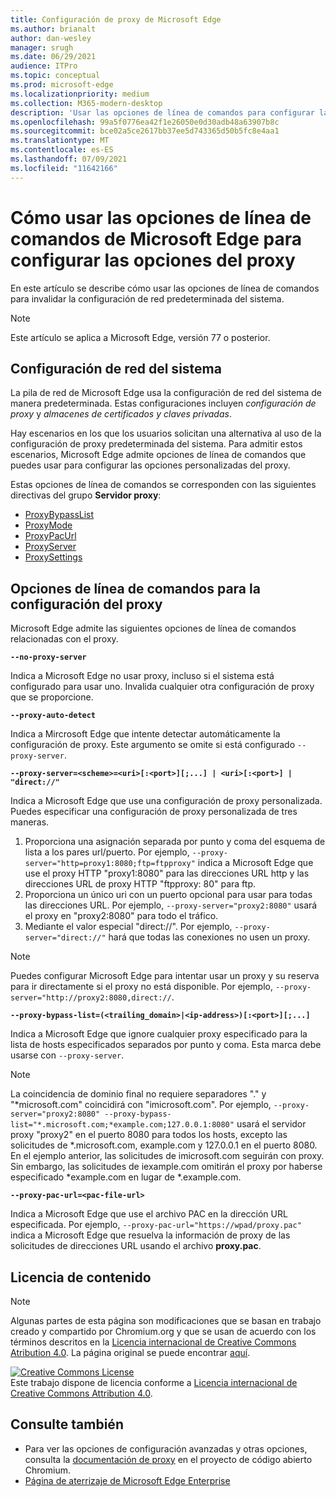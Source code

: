 ```yaml
---
title: Configuración de proxy de Microsoft Edge
ms.author: brianalt
author: dan-wesley
manager: srugh
ms.date: 06/29/2021
audience: ITPro
ms.topic: conceptual
ms.prod: microsoft-edge
ms.localizationpriority: medium
ms.collection: M365-modern-desktop
description: 'Usar las opciones de línea de comandos para configurar las opciones del proxy '
ms.openlocfilehash: 99a5f0776ea42f1e26050e0d30adb48a63907b8c
ms.sourcegitcommit: bce02a5ce2617bb37ee5d743365d50b5fc8e4aa1
ms.translationtype: MT
ms.contentlocale: es-ES
ms.lasthandoff: 07/09/2021
ms.locfileid: "11642166"
---
```

# <a name="how-to-use-microsoft-edge-command-line-options-to-configure-proxy-settings"></a>Cómo usar las opciones de línea de comandos de Microsoft Edge para configurar las opciones del proxy

En este artículo se describe cómo usar las opciones de línea de comandos para invalidar la configuración de red predeterminada del sistema.

>[!NOTE]
>Este artículo se aplica a Microsoft Edge, versión 77 o posterior.

## <a name="system-network-settings"></a>Configuración de red del sistema

La pila de red de Microsoft Edge usa la configuración de red del sistema de manera predeterminada. Estas configuraciones incluyen *configuración de proxy* y *almacenes de certificados y claves privadas*.

Hay escenarios en los que los usuarios solicitan una alternativa al uso de la configuración de proxy predeterminada del sistema. Para admitir estos escenarios, Microsoft Edge admite opciones de línea de comandos que puedes usar para configurar las opciones personalizadas del proxy.

Estas opciones de línea de comandos se corresponden con las siguientes directivas del grupo **Servidor proxy**:

- [ProxyBypassList](./microsoft-edge-policies.md#proxybypasslist)
- [ProxyMode](./microsoft-edge-policies.md#proxymode)
- [ProxyPacUrl](./microsoft-edge-policies.md#proxypacurl)
- [ProxyServer](./microsoft-edge-policies.md#proxyserver)
- [ProxySettings](./microsoft-edge-policies.md#proxysettings)

## <a name="command-line-options-for-proxy-settings"></a>Opciones de línea de comandos para la configuración del proxy

Microsoft Edge admite las siguientes opciones de línea de comandos relacionadas con el proxy.

 **`--no-proxy-server`**
 
Indica a Microsoft Edge no usar proxy, incluso si el sistema está configurado para usar uno. Invalida cualquier otra configuración de proxy que se proporcione.

**`--proxy-auto-detect`**

Indica a Mircrosoft Edge que intente detectar automáticamente la configuración de proxy. Este argumento se omite si está configurado `--proxy-server`.

**`--proxy-server=<scheme>=<uri>[:<port>][;...] | <uri>[:<port>] | "direct://"`**

Indica a Microsoft Edge que use una configuración de proxy personalizada. Puedes especificar una configuración de proxy personalizada de tres maneras.

1. Proporciona una asignación separada por punto y coma del esquema de lista a los pares url/puerto. Por ejemplo, `--proxy-server="http=proxy1:8080;ftp=ftpproxy"` indica a Microsoft Edge que use el proxy HTTP "proxy1:8080" para las direcciones URL http y las direcciones URL de proxy HTTP "ftpproxy: 80" para ftp.
2. Proporciona un único uri con un puerto opcional para usar para todas las direcciones URL. Por ejemplo, `--proxy-server="proxy2:8080"` usará el proxy en "proxy2:8080" para todo el tráfico.
3. Mediante el valor especial "direct://". Por ejemplo, `--proxy-server="direct://"` hará que todas las conexiones no usen un proxy. 

>[!NOTE]
>Puedes configurar Microsoft Edge para intentar usar un proxy y su reserva para ir directamente si el proxy no está disponible. Por ejemplo, `--proxy-server="http://proxy2:8080,direct://`.

**`--proxy-bypass-list=(<trailing_domain>|<ip-address>)[:<port>][;...]`**

Indica a Microsoft Edge que ignore cualquier proxy especificado para la lista de hosts especificados separados por punto y coma. Esta marca debe usarse con `--proxy-server`.

>[!NOTE]
>La coincidencia de dominio final no requiere separadores "." y "\*microsoft.com" coincidirá con "imicrosoft.com". Por ejemplo, `--proxy-server="proxy2:8080" --proxy-bypass-list="*.microsoft.com;*example.com;127.0.0.1:8080"` usará el servidor proxy "proxy2" en el puerto 8080 para todos los hosts, excepto las solicitudes de \*.microsoft.com, example.com y 127.0.0.1 en el puerto 8080. En el ejemplo anterior, las solicitudes de imicrosoft.com seguirán con proxy. Sin embargo, las solicitudes de iexample.com omitirán el proxy por haberse especificado \*example.com en lugar de \*.example.com.

**`--proxy-pac-url=<pac-file-url>`**

Indica a Microsoft Edge que use el archivo PAC en la dirección URL especificada. Por ejemplo, `--proxy-pac-url="https://wpad/proxy.pac"` indica a Microsoft Edge que resuelva la información de proxy de las solicitudes de direcciones URL usando el archivo **proxy.pac**.

## <a name="content-license"></a>Licencia de contenido

> [!NOTE]
> Algunas partes de esta página son modificaciones que se basan en trabajo creado y compartido por Chromium.org y que se usan de acuerdo con los términos descritos en la [Licencia internacional de Creative Commons Atribution 4.0](http://creativecommons.org/licenses/by/4.0/). La página original se puede encontrar [aquí](https://www.chromium.org/developers/design-documents/network-settings#TOC-Command-line-options-for-proxy-sett).
  
<a rel="license" href="http://creativecommons.org/licenses/by/4.0/"><img alt="Creative Commons License" style="border-width:0" src="https://i.creativecommons.org/l/by/4.0/88x31.png" /></a><br />Este trabajo dispone de licencia conforme a <a rel="license" href="http://creativecommons.org/licenses/by/4.0/">Licencia internacional de Creative Commons Attribution 4.0</a>.

## <a name="see-also"></a>Consulte también

- Para ver las opciones de configuración avanzadas y otras opciones, consulta la [documentación de proxy](https://chromium.googlesource.com/chromium/src/+/HEAD/net/docs/proxy.md) en el proyecto de código abierto Chromium.
- [Página de aterrizaje de Microsoft Edge Enterprise](https://aka.ms/EdgeEnterprise)